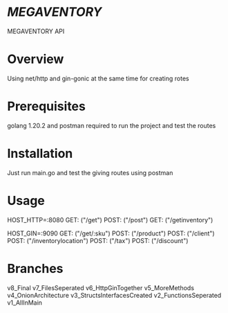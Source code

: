 # _MEGAVENTORY_

MEGAVENTORY API

# Overview

Using net/http and gin-gonic at the same time for creating rotes

# Prerequisites

golang 1.20.2 and postman required to run the project and test the routes

# Installation

Just run main.go and test the giving routes using postman

# Usage

HOST_HTTP=:8080
GET: ("/get")
POST: ("/post")
GET: ("/getinventory")

HOST_GIN=:9090
GET: ("/get/:sku")
POST: ("/product")
POST: ("/client")
POST: ("/inventorylocation")
POST: ("/tax")
POST: ("/discount")

# Branches

v8_Final
v7_FilesSeperated
v6_HttpGinTogether
v5_MoreMethods
v4_OnionArchitecture
v3_StructsInterfacesCreated
v2_FunctionsSeperated
v1_AllInMain
